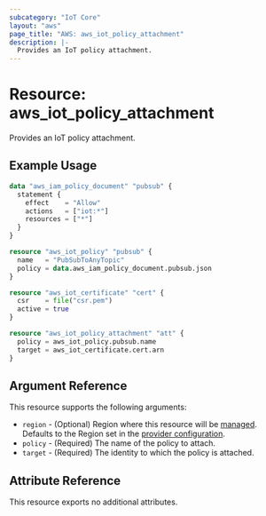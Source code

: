 ```yaml
---
subcategory: "IoT Core"
layout: "aws"
page_title: "AWS: aws_iot_policy_attachment"
description: |-
  Provides an IoT policy attachment.
---
```


# Resource: aws_iot_policy_attachment

Provides an IoT policy attachment.

## Example Usage

```terraform
data "aws_iam_policy_document" "pubsub" {
  statement {
    effect    = "Allow"
    actions   = ["iot:*"]
    resources = ["*"]
  }
}

resource "aws_iot_policy" "pubsub" {
  name   = "PubSubToAnyTopic"
  policy = data.aws_iam_policy_document.pubsub.json
}

resource "aws_iot_certificate" "cert" {
  csr    = file("csr.pem")
  active = true
}

resource "aws_iot_policy_attachment" "att" {
  policy = aws_iot_policy.pubsub.name
  target = aws_iot_certificate.cert.arn
}
```

## Argument Reference

This resource supports the following arguments:

* `region` - (Optional) Region where this resource will be [managed](https://docs.aws.amazon.com/general/latest/gr/rande.html#regional-endpoints). Defaults to the Region set in the [provider configuration](https://registry.terraform.io/providers/hashicorp/aws/latest/docs#aws-configuration-reference).
* `policy` - (Required) The name of the policy to attach.
* `target` - (Required) The identity to which the policy is attached.

## Attribute Reference

This resource exports no additional attributes.

